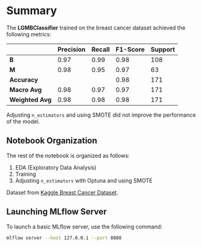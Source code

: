 # Summary

The **LGMBClassifier** trained on the breast cancer dataset achieved the following metrics:

|              | Precision | Recall | F1-Score | Support |
|--------------|-----------|--------|----------|---------|
| **B**        | 0.97      | 0.99   | 0.98     | 108     |
| **M**        | 0.98      | 0.95   | 0.97     | 63      |
| **Accuracy** |           |        | 0.98     | 171     |
| **Macro Avg**| 0.98      | 0.97   | 0.97     | 171     |
| **Weighted Avg** | 0.98   | 0.98   | 0.98     | 171     |

Adjusting `n_estimators` and using SMOTE did not improve the performance of the model.

## Notebook Organization

The rest of the notebook is organized as follows:
1. EDA (Exploratory Data Analysis)
2. Training
3. Adjusting `n_estimators` with Optuna and using SMOTE

Dataset from [Kaggle Breast Cancer Dataset](https://www.kaggle.com/datasets/yasserh/breast-cancer-dataset).

## Launching MLflow Server

To launch a basic MLflow server, use the following command:

```bash
mlflow server --host 127.0.0.1 --port 8080